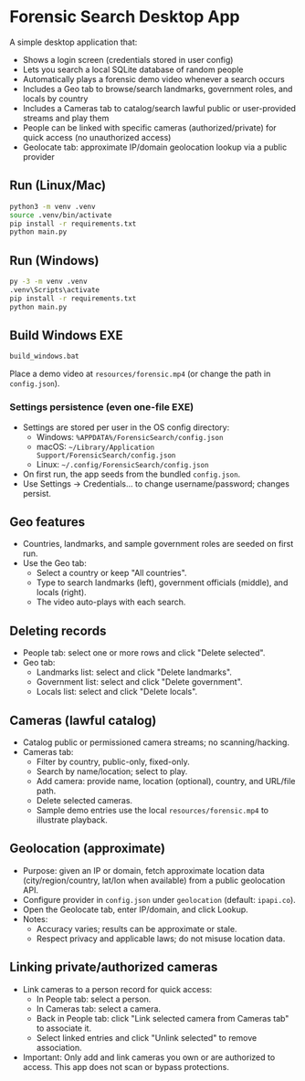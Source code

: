 # Forensic Search Desktop App

A simple desktop application that:
- Shows a login screen (credentials stored in user config)
- Lets you search a local SQLite database of random people
- Automatically plays a forensic demo video whenever a search occurs
 - Includes a Geo tab to browse/search landmarks, government roles, and locals by country
 - Includes a Cameras tab to catalog/search lawful public or user-provided streams and play them
 - People can be linked with specific cameras (authorized/private) for quick access (no unauthorized access)
 - Geolocate tab: approximate IP/domain geolocation lookup via a public provider

## Run (Linux/Mac)
```bash
python3 -m venv .venv
source .venv/bin/activate
pip install -r requirements.txt
python main.py
```

## Run (Windows)
```bat
py -3 -m venv .venv
.venv\Scripts\activate
pip install -r requirements.txt
python main.py
```

## Build Windows EXE
```bat
build_windows.bat
```

Place a demo video at `resources/forensic.mp4` (or change the path in `config.json`).

### Settings persistence (even one-file EXE)
- Settings are stored per user in the OS config directory:
  - Windows: `%APPDATA%/ForensicSearch/config.json`
  - macOS: `~/Library/Application Support/ForensicSearch/config.json`
  - Linux: `~/.config/ForensicSearch/config.json`
- On first run, the app seeds from the bundled `config.json`.
- Use Settings → Credentials… to change username/password; changes persist.

## Geo features
- Countries, landmarks, and sample government roles are seeded on first run.
- Use the Geo tab:
  - Select a country or keep "All countries".
  - Type to search landmarks (left), government officials (middle), and locals (right).
  - The video auto-plays with each search.

## Deleting records
- People tab: select one or more rows and click "Delete selected".
- Geo tab:
  - Landmarks list: select and click "Delete landmarks".
  - Government list: select and click "Delete government".
  - Locals list: select and click "Delete locals".

## Cameras (lawful catalog)
- Catalog public or permissioned camera streams; no scanning/hacking.
- Cameras tab:
  - Filter by country, public-only, fixed-only.
  - Search by name/location; select to play.
  - Add camera: provide name, location (optional), country, and URL/file path.
  - Delete selected cameras.
  - Sample demo entries use the local `resources/forensic.mp4` to illustrate playback.

## Geolocation (approximate)
- Purpose: given an IP or domain, fetch approximate location data (city/region/country, lat/lon when available) from a public geolocation API.
- Configure provider in `config.json` under `geolocation` (default: `ipapi.co`).
- Open the Geolocate tab, enter IP/domain, and click Lookup.
- Notes:
  - Accuracy varies; results can be approximate or stale.
  - Respect privacy and applicable laws; do not misuse location data.

## Linking private/authorized cameras
- Link cameras to a person record for quick access:
  - In People tab: select a person.
  - In Cameras tab: select a camera.
  - Back in People tab: click "Link selected camera from Cameras tab" to associate it.
  - Select linked entries and click "Unlink selected" to remove association.
- Important: Only add and link cameras you own or are authorized to access. This app does not scan or bypass protections.
